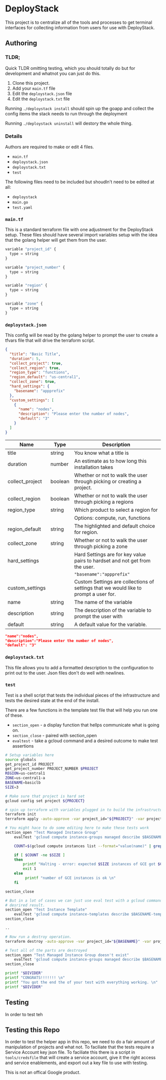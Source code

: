 # DeployStack

This project is to centralize all of the tools and processes to get terminal
interfaces for collecting information from users for use with DeployStack.

## Authoring

### TLDR;

Quick TLDR omitting testing, which you should totally do but for development and
whatnot you can just do this.

1. Clone this project.
1. Add your `main.tf` file
1. Edit the `deploystack.json` file
1. Edit the `deploystack.txt` file

Running `./deploystack install` should spin up the goapp and collect the config items the
stack needs to run through the deployment

Running `./deploystack uninstall` will destory the whole thing.

### Details

Authors are required to make or edit 4 files.

- `main.tf`
- `deploystack.json`
- `deploystack.txt`
- `test`

The following files need to be included but shoudln't need to be edited at all:

- `deploystack`
- `main.go`
- `test.yaml`

### `main.tf`

This is a standard terraform file with one adjustment for the DeployStack setup.
These files should have several import variables setup with the idea that the
golang helper will get them from the user.

```javascript
variable "project_id" {
  type = string
}

variable "project_number" {
  type = string
}

variable "region" {
  type = string
}

variable "zone" {
  type = string
}
```

### `deploystack.json`

This config will be read by the golang helper to prompt the user to create a
tfvars file that will drive the terraform script.

```json
{
  "title": "Basic Title",
  "duration": 5,
  "collect_project": true,
  "collect_region": true,
  "region_type": "functions",
  "region_default": "us-central1",
  "collect_zone": true,
  "hard_settings": {
    "basename": "appprefix"
  },
  "custom_settings": [
    {
      "name": "nodes",
      "description": "Please enter the number of nodes",
      "default": "3"
    }
  ]
}
```

| Name            | Type    | Description                                                                          |
| --------------- | ------- | ------------------------------------------------------------------------------------ |
| title           | string  | You know what a title is                                                             |
| duration        | number  | An estimate as to how long this installation takes                                   |
| collect_project | boolean | Whether or not to walk the user through picking or creating a project.               |
| collect_region  | boolean | Whether or not to walk the user through picking a regions                            |
| region_type     | string  | Which product to select a region for                                                 |
|                 |         | Options: compute, run, functions                                                     |
| region_default  | string  | The highlighted and default choice for region.                                       |
| collect_zone    | string  | Whether or not to walk the user through picking a zone                               |
| hard_settings   |         | Hard Settings are for key value pairs to hardset and not get from the user.          |
|                 |         | `"basename":"appprefix"`                                                             |
| custom_settings |         | Custom Settings are collections of settings that we would like to prompt a user for. |
| name            | string  | The name of the variable                                                             |
| description     | string  | The description of the variable to prompt the user with                              |
| default         | string  | A default value for the variable.                                                    |

```json
"name":"nodes",
"description":"Please enter the number of nodes",
"default": "3"
```

### `deploystack.txt`

This file allows you to add a formatted description to the configuration to
print out to the user. Json files don't do well with newlines.

### `test`

Test is a shell script that tests the individual pieces of the infrastructure
and tests the desired state at the end of the install.

There are a few functions in the template test file that will help you run one
of these.

- `section_open` - a display function that hellps communicate what is going on.
- `section_close` - paired with section_open
- `evaltest` - take a gcloud command and a desired outcome to make test assertions

```bash
# Setup variables here
source globals
get_project_id PROJECT
get_project_number PROJECT_NUMBER $PROJECT
REGION=us-central1
ZONE=us-central1-a
BASENAME=basiclb
SIZE=3

# Make sure that project is hard set
gcloud config set project ${PROJECT}

# spin up terraform with variables plugged in to build the infrastructure
terraform init
terraform apply -auto-approve -var project_id="${PROJECT}" -var project_number="${PROJECT_NUMBER}" -var region="${REGION}" -var zone="${ZONE}" -var basename="${BASENAME}" -var nodes="${SIZE}"

# You might hace to do some editing here to make these tests work
section_open "Test Managed Instance Group"
    evalTest 'gcloud compute instance-groups managed describe $BASENAME-mig --zone $ZONE --format="value(name)"'  $BASENAME-mig

    COUNT=$(gcloud compute instances list --format="value(name)" | grep $BASENAME-mig | wc -l | xargs)

    if [ $COUNT -ne $SIZE ]
    then
        printf "Halting - error: expected $SIZE instances of GCE got $COUNT  \n"
        exit 1
    else
         printf "number of GCE instances is ok \n"
    fi

section_close

# But in a lot of cases we can just use eval test with a gcloud command and a
# desrired result.
section_open "Test Instance Template"
    evalTest 'gcloud compute instance-templates describe $BASENAME-template --format="value(name)"'  $BASENAME-template
section_close

..

# Now run a destroy operation.
terraform destroy -auto-approve -var project_id="${BASENAME}" -var project_number="${PROJECT_NUMBER}" -var region="${REGION}" -var zone="${ZONE}" -var basename="${BASENAME}" -var nodes="${SIZE}"

# Test all of the parts are destroyed
section_open "Test Managed Instance Group doesn't exist"
    evalTest 'gcloud compute instance-groups managed describe $BASENAME-mig --zone $ZONE --format="value(name)"'  "EXPECTERROR"
section_close

printf "$DIVIDER"
printf "CONGRATS!!!!!!! \n"
printf "You got the end the of your test with everything working. \n"
printf "$DIVIDER"
```

## Testing

In order to test teh

## Testing this Repo

In order to test the helper app in this repo, we need to do a fair amount of
manipulation of projects and what not. To faciliate that the tests require a
Service Account key json file. To faciliate this there is a script in
`tools/credsfile` that will create a service account, give it the right access
and service enablements, and export out a key file to use with testing.

This is not an offical Google product.
